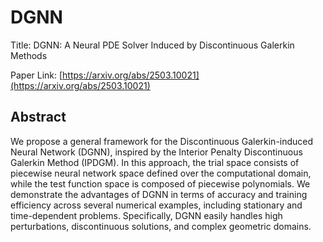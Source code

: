 # DGNN
Title: DGNN: A Neural PDE Solver Induced by Discontinuous Galerkin Methods

Paper Link: [https://arxiv.org/abs/2503.10021](https://arxiv.org/abs/2503.10021)

## Abstract
We propose a general framework for the Discontinuous Galerkin-induced Neural Network (DGNN), inspired by the Interior Penalty Discontinuous Galerkin Method (IPDGM). 
In this approach, the trial space consists of piecewise neural network space defined over the computational domain, while the test function space is composed of piecewise polynomials. 
We demonstrate the advantages of DGNN in terms of accuracy and training efficiency across several numerical examples, including stationary and time-dependent problems. 
Specifically, DGNN easily handles high perturbations, discontinuous solutions, and complex geometric domains.